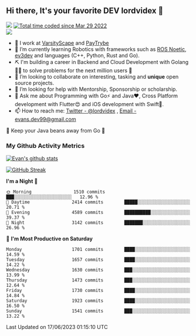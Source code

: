 ## Hi there, It's your favorite DEV lordvidex 👋
<img src="https://komarev.com/ghpvc/?username=lordvidex&label=Views&color=blue&style=plastic" /> <a href="https://wakatime.com/@0e56db35-d16b-410a-acc0-4085055304bf"><img src="https://wakatime.com/badge/user/0e56db35-d16b-410a-acc0-4085055304bf.svg" alt="Total time coded since Mar 29 2022" /></a>  
![](https://github-profile-trophy.vercel.app/?username=lordvidex)
- 🔭 I work at [VarsityScape](https://varsityscape.com) and [PayTrybe](https://www.paytrybe.com)
- 🌱 I’m currently learning Robotics with frameworks such as [ROS Noetic](ros.org), [ev3dev](www.ev3dev.org) and languages (C++, Python, Rust and Go).
- ⛏️ I'm building a career in Backend and Cloud Development with Golang 🧙🏼 to solve problems for the next million users 🤌
- 👯 I’m looking to collaborate on interesting, tasking and **unique** open source projects.
- 🤔 I’m looking for help with Mentorship, Sponsorship or scholarship.
- 💬 Ask me about Programming with Go⚡️ and Java❤️, Cross Platform development with Flutter😍 and iOS development with Swift🚀.
- 📫 How to reach me: [Twitter - @lordvidex](https://twitter.com/lordvidex) , [Email - evans.dev99@gmail.com](mailto:evans.dev99@gmail.com?body=Hello%20Evans,)
  
    
🎤 Keep your Java beans away from Go 🌚
  
  
### My Github Activity Metrics
<div>
<!-- <a href="https://github.com/lordvidex">
  <img src="https://github-readme-stats.vercel.app/api/top-langs/?username=lordvidex&theme=light" />
</a>    -->
<!-- [![Top Langs](https://github-readme-stats.vercel.app/api/top-langs/?username=lordvidex)](https://github.com/lordvidex/)  -->
<a href="https://github.com/lordvidex">
 <img src="https://github-readme-stats.vercel.app/api?username=lordvidex&show_icons=true&theme=light&line_height=27" alt="Evan's github stats"/>
</a>
</div>

[![GitHub Streak](https://github-readme-streak-stats.herokuapp.com?user=lordvidex&theme=github-dark&hide_border=true)](https://git.io/streak-stats)

<!--
  <a href="https://github.com/iampawan/FlutterExampleApps">
    <img align="center" src="https://github-readme-stats.vercel.app/api/pin/?username=iampawan&repo=FlutterExampleApps&theme=light" />

  </a>
  <a href="https://github.com/iampawan/VelocityX">
   <img align="center" src="https://github-readme-stats.vercel.app/api/pin/?username=iampawan&repo=VelocityX&theme=light" />
  </a>
-->
<!--START_SECTION:waka-->
**I'm a Night 🦉** 

```text
🌞 Morning                1510 commits        ███░░░░░░░░░░░░░░░░░░░░░░   12.96 % 
🌆 Daytime                2414 commits        █████░░░░░░░░░░░░░░░░░░░░   20.71 % 
🌃 Evening                4589 commits        ██████████░░░░░░░░░░░░░░░   39.37 % 
🌙 Night                  3142 commits        ███████░░░░░░░░░░░░░░░░░░   26.96 % 
```
📅 **I'm Most Productive on Saturday** 

```text
Monday                   1701 commits        ████░░░░░░░░░░░░░░░░░░░░░   14.59 % 
Tuesday                  1657 commits        ████░░░░░░░░░░░░░░░░░░░░░   14.22 % 
Wednesday                1630 commits        ███░░░░░░░░░░░░░░░░░░░░░░   13.99 % 
Thursday                 1473 commits        ███░░░░░░░░░░░░░░░░░░░░░░   12.64 % 
Friday                   1730 commits        ████░░░░░░░░░░░░░░░░░░░░░   14.84 % 
Saturday                 1923 commits        ████░░░░░░░░░░░░░░░░░░░░░   16.50 % 
Sunday                   1541 commits        ███░░░░░░░░░░░░░░░░░░░░░░   13.22 % 
```



 Last Updated on 17/06/2023 01:15:10 UTC
<!--END_SECTION:waka-->
